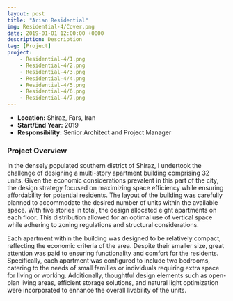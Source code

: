 ```yaml
---
layout: post
title: "Arian Residential"
img: Residential-4/Cover.png
date: 2019-01-01 12:00:00 +0000
description: Description
tag: [Project]
project:
    - Residential-4/1.png
    - Residential-4/2.png
    - Residential-4/3.png
    - Residential-4/4.png
    - Residential-4/5.png
    - Residential-4/6.png
    - Residential-4/7.png
---
```


- **Location:** Shiraz, Fars, Iran
- **Start/End Year:** 2019
- **Responsibility:** Senior Architect and Project Manager

### Project Overview

In the densely populated southern district of Shiraz, I undertook the challenge of designing a multi-story apartment building comprising 32 units. Given the economic considerations prevalent in this part of the city, the design strategy focused on maximizing space efficiency while ensuring affordability for potential residents. The layout of the building was carefully planned to accommodate the desired number of units within the available space. With five stories in total, the design allocated eight apartments on each floor. This distribution allowed for an optimal use of vertical space while adhering to zoning regulations and structural considerations.

Each apartment within the building was designed to be relatively compact, reflecting the economic criteria of the area. Despite their smaller size, great attention was paid to ensuring functionality and comfort for the residents. Specifically, each apartment was configured to include two bedrooms, catering to the needs of small families or individuals requiring extra space for living or working. Additionally, thoughtful design elements such as open-plan living areas, efficient storage solutions, and natural light optimization were incorporated to enhance the overall livability of the units.
